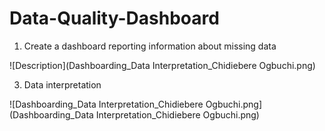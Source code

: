 # Data-Quality-Dashboard

1. Create a dashboard reporting information about missing data
   
![Description](Dashboarding_Data Interpretation_Chidiebere Ogbuchi.png)

3. Data interpretation

   
![Dashboarding_Data Interpretation_Chidiebere Ogbuchi.png](Dashboarding_Data Interpretation_Chidiebere Ogbuchi.png)
